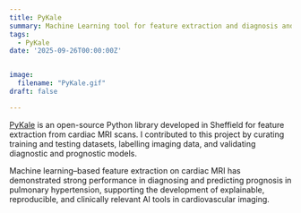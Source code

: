 ```yaml
---
title: PyKale
summary: Machine Learning tool for feature extraction and diagnosis and prognosis prediction from medical images
tags:
  - PyKale
date: '2025-09-26T00:00:00Z'


image:
  filename: "PyKale.gif"
draft: false

---
```


[PyKale](https://github.com/pykale/pykale?tab=readme-ov-file#how-to-use) is an open-source Python library developed in Sheffield for feature extraction from cardiac MRI scans. I contributed to this project by curating training and testing datasets, labelling imaging data, and validating diagnostic and prognostic models.

Machine learning–based feature extraction on cardiac MRI has demonstrated strong performance in diagnosing and predicting prognosis in pulmonary hypertension, supporting the development of explainable, reproducible, and clinically relevant AI tools in cardiovascular imaging.